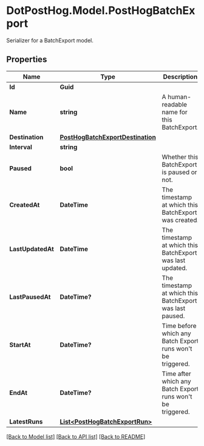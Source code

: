 # DotPostHog.Model.PostHogBatchExport
Serializer for a BatchExport model.

## Properties

Name | Type | Description | Notes
------------ | ------------- | ------------- | -------------
**Id** | **Guid** |  | [readonly] 
**Name** | **string** | A human-readable name for this BatchExport. | 
**Destination** | [**PostHogBatchExportDestination**](PostHogBatchExportDestination.md) |  | 
**Interval** | **string** |  | 
**Paused** | **bool** | Whether this BatchExport is paused or not. | [optional] 
**CreatedAt** | **DateTime** | The timestamp at which this BatchExport was created. | [readonly] 
**LastUpdatedAt** | **DateTime** | The timestamp at which this BatchExport was last updated. | [readonly] 
**LastPausedAt** | **DateTime?** | The timestamp at which this BatchExport was last paused. | [optional] 
**StartAt** | **DateTime?** | Time before which any Batch Export runs won&#39;t be triggered. | [optional] 
**EndAt** | **DateTime?** | Time after which any Batch Export runs won&#39;t be triggered. | [optional] 
**LatestRuns** | [**List&lt;PostHogBatchExportRun&gt;**](PostHogBatchExportRun.md) |  | [readonly] 

[[Back to Model list]](../README.md#documentation-for-models) [[Back to API list]](../README.md#documentation-for-api-endpoints) [[Back to README]](../README.md)

